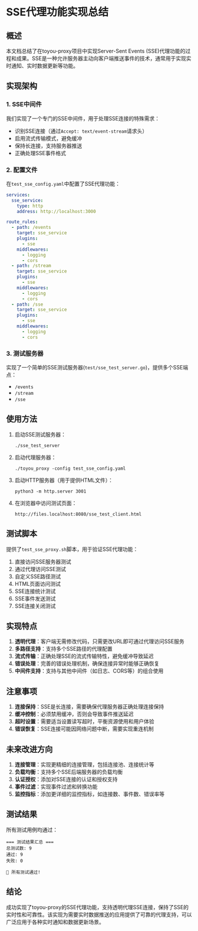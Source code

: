 # SSE代理功能实现总结

## 概述

本文档总结了在toyou-proxy项目中实现Server-Sent Events (SSE)代理功能的过程和成果。SSE是一种允许服务器主动向客户端推送事件的技术，通常用于实现实时通知、实时数据更新等功能。

## 实现架构

### 1. SSE中间件

我们实现了一个专门的SSE中间件，用于处理SSE连接的特殊需求：

- 识别SSE连接（通过`Accept: text/event-stream`请求头）
- 启用流式传输模式，避免缓冲
- 保持长连接，支持服务器推送
- 正确处理SSE事件格式

### 2. 配置文件

在`test_sse_config.yaml`中配置了SSE代理功能：

```yaml
services:
  sse_service:
    type: http
    address: http://localhost:3000

route_rules:
  - path: /events
    target: sse_service
    plugins:
      - sse
    middlewares:
      - logging
      - cors
  - path: /stream
    target: sse_service
    plugins:
      - sse
    middlewares:
      - logging
      - cors
  - path: /sse
    target: sse_service
    plugins:
      - sse
    middlewares:
      - logging
      - cors
```

### 3. 测试服务器

实现了一个简单的SSE测试服务器(`test/sse_test_server.go`)，提供多个SSE端点：
- `/events`
- `/stream`
- `/sse`

## 使用方法

1. 启动SSE测试服务器：
   ```
   ./sse_test_server
   ```

2. 启动代理服务器：
   ```
   ./toyou_proxy -config test_sse_config.yaml
   ```

3. 启动HTTP服务器（用于提供HTML文件）：
   ```
   python3 -m http.server 3001
   ```

4. 在浏览器中访问测试页面：
   ```
   http://files.localhost:8080/sse_test_client.html
   ```

## 测试脚本

提供了`test_sse_proxy.sh`脚本，用于验证SSE代理功能：

1. 直接访问SSE服务器测试
2. 通过代理访问SSE测试
3. 自定义SSE路径测试
4. HTML页面访问测试
5. SSE连接统计测试
6. SSE事件发送测试
7. SSE连接关闭测试

## 实现特点

1. **透明代理**：客户端无需修改代码，只需更改URL即可通过代理访问SSE服务
2. **多路径支持**：支持多个SSE路径的代理配置
3. **流式传输**：正确处理SSE的流式传输特性，避免缓冲导致延迟
4. **错误处理**：完善的错误处理机制，确保连接异常时能够正确恢复
5. **中间件支持**：支持与其他中间件（如日志、CORS等）的组合使用

## 注意事项

1. **连接保持**：SSE是长连接，需要确保代理服务器正确处理连接保持
2. **缓冲控制**：必须禁用缓冲，否则会导致事件推送延迟
3. **超时设置**：需要适当设置读写超时，平衡资源使用和用户体验
4. **错误恢复**：SSE连接可能因网络问题中断，需要实现重连机制

## 未来改进方向

1. **连接管理**：实现更精细的连接管理，包括连接池、连接统计等
2. **负载均衡**：支持多个SSE后端服务器的负载均衡
3. **认证授权**：添加对SSE连接的认证和授权支持
4. **事件过滤**：实现事件过滤和转换功能
5. **监控指标**：添加更详细的监控指标，如连接数、事件数、错误率等

## 测试结果

所有测试用例均通过：

```
=== 测试结果汇总 ===
总测试数: 9
通过: 9
失败: 0

🎉 所有测试通过!
```

## 结论

成功实现了toyou-proxy的SSE代理功能，支持透明代理SSE连接，保持了SSE的实时性和可靠性。该实现为需要实时数据推送的应用提供了可靠的代理支持，可以广泛应用于各种实时通知和数据更新场景。